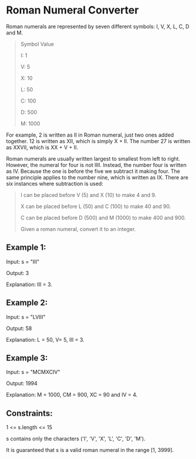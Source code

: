 # Roman Numeral Converter

Roman numerals are represented by seven different symbols: I, V, X, L, C, D and M.


>Symbol       Value
>
>I:             1
>
>V:             5
>
>X:             10
>
>L:             50
>
>C:             100
>
>D:             500
>
>M:             1000



For example, 2 is written as II in Roman numeral, just two ones added together. 12 is written as XII, which is simply X + II. The number 27 is written as XXVII, which is XX + V + II.

Roman numerals are usually written largest to smallest from left to right. However, the numeral for four is not IIII. Instead, the number four is written as IV. Because the one is before the five we subtract it making four. The same principle applies to the number nine, which is written as IX. There are six instances where subtraction is used:



>I can be placed before V (5) and X (10) to make 4 and 9. 
>
>X can be placed before L (50) and C (100) to make 40 and 90. 
>
>C can be placed before D (500) and M (1000) to make 400 and 900.
>
>Given a roman numeral, convert it to an integer.


 

## Example 1:

Input: s = "III"

Output: 3

Explanation: III = 3.


## Example 2:

Input: s = "LVIII"

Output: 58

Explanation: L = 50, V= 5, III = 3.


## Example 3:

Input: s = "MCMXCIV"

Output: 1994

Explanation: M = 1000, CM = 900, XC = 90 and IV = 4.
 

## Constraints:

1 <= s.length <= 15

s contains only the characters ('I', 'V', 'X', 'L', 'C', 'D', 'M').

It is guaranteed that s is a valid roman numeral in the range [1, 3999].
